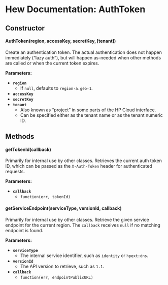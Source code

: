 # Hew Documentation: AuthToken

## Constructor

#### AuthToken(region, accessKey, secretKey, [tenant])

Create an authentication token. The actual authentication does not happen immediately (“lazy auth”), but will happen as-needed when other methods are called or when the current token expires.

**Parameters:**

* **`region`**
  - If `null`, defaults to `region-a.geo-1`.
* **`accessKey`**
* **`secretKey`**
* **`tenant`**
  - Also known as “project” in some parts of the HP Cloud interface.
  - Can be specified either as the tenant name or as the tenant numeric ID.


## Methods

#### getTokenId(callback)

Primarily for internal use by other classes. Retrieves the current auth token ID, which can be passed as the `X-Auth-Token` header for authenticated requests.

**Parameters:**

* **`callback`**
  - `function(err, tokenId)`

#### getServiceEndpoint(serviceType, versionId, callback)

Primarily for internal use by other classes. Retrieve the given service endpoint for the current region. The `callback` receives `null` if no matching endpoint is found.

**Parameters:**

* **`serviceType`**
  - The internal service identifier, such as `identity` or `hpext:dns`.
* **`versionId`**
  - The API version to retrieve, such as `1.1`.
* **`callback`**
  - `function(err, endpointPublicURL)`